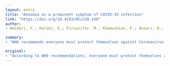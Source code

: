 ```yaml
---
layout: entry
title: "Anosmia as a prominent symptom of COVID-19 infection"
link: "https://doi.org/10.4193/Rhin20.140"
author:
- Heidari, F.; Karimi, E.; Firouzifar, M.; Khamushian, P.; Ansari, R.; Mohammadi Ardehali, M.

summary:
- "WHO recommends everyone must protect themselves against Coronavirus disease 2019 (COVID-19), which will also protect others. Early studies have illustrated non-specific signs and symptoms in infected patients, including fever, dry cough, dyspnea, myalgia, fatigue, lymphopenia and radiographic evidence of pneumonia. A probability of association between COVID19 and altered olfactory function has been reported in South Korea, Iran, Italy, France, UK and United States. Defining the WHO recommendations: Everyone must protect against the disease. WHO recommendations. There is no current effective treatment and vaccine."

original:
- "According to WHO recommendations, everyone must protect themselves against Coronavirus disease 2019 (COVID-19), which will also protect others. Due to the lack of current effective treatment and vaccine for COVID-19, screening, rapid diagnosis and isolation of the patients are essential (1, 2). Therefore, identifying the early symptoms of COVID-19 is of particular importance and is a health system priority. Early studies from COVID-19 outbreak in China have illustrated several non-specific signs and symptoms in infected patients, including fever, dry cough, dyspnea, myalgia, fatigue, lymphopenia, and radiographic evidence of pneumonia (3, 4). Recently, a probability of association between COVID-19 and altered olfactory function has been reported in South Korea, Iran, Italy, France, UK and the United States (5-8). However, to our knowledge, the definite association between COVID-19 and anosmia has not been published."
---
```



